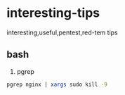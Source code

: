 # interesting-tips
interesting,useful,pentest,red-tem tips
## bash 
1. pgrep
  ```bash
  pgrep nginx | xargs sudo kill -9
  ```
